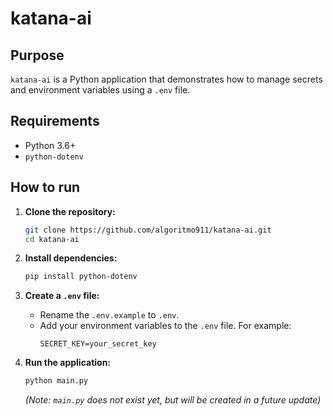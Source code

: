 # katana-ai

## Purpose

`katana-ai` is a Python application that demonstrates how to manage secrets and environment variables using a `.env` file.

## Requirements

- Python 3.6+
- `python-dotenv`

## How to run

1. **Clone the repository:**
   ```bash
   git clone https://github.com/algoritmo911/katana-ai.git
   cd katana-ai
   ```

2. **Install dependencies:**
   ```bash
   pip install python-dotenv
   ```

3. **Create a `.env` file:**
   - Rename the `.env.example` to `.env`.
   - Add your environment variables to the `.env` file. For example:
     ```
     SECRET_KEY=your_secret_key
     ```

4. **Run the application:**
   ```bash
   python main.py
   ```
   *(Note: `main.py` does not exist yet, but will be created in a future update)*